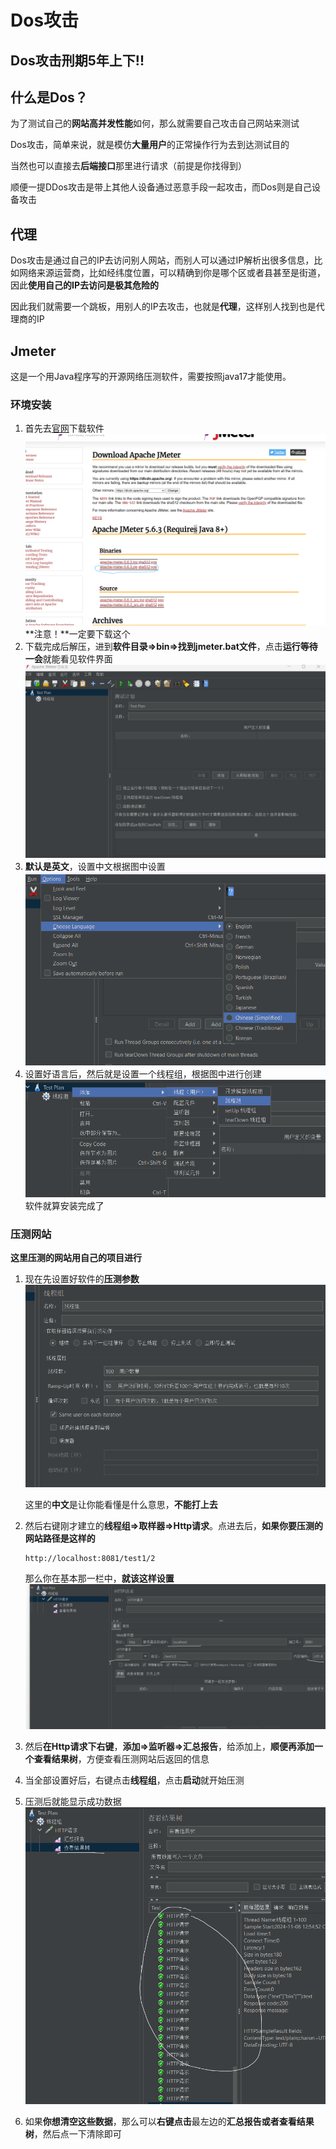 # Dos攻击

## Dos攻击刑期5年上下!!

## 什么是Dos？

为了测试自己的**网站高并发性能**如何，那么就需要自己攻击自己网站来测试

Dos攻击，简单来说，就是模仿**大量用户**的正常操作行为去到达测试目的

当然也可以直接去**后端接口**那里进行请求（前提是你找得到）

顺便一提DDos攻击是带上其他人设备通过恶意手段一起攻击，而Dos则是自己设备攻击

## 代理

Dos攻击是通过自己的IP去访问别人网站，而别人可以通过IP解析出很多信息，比如网络来源运营商，比如经纬度位置，可以精确到你是哪个区或者县甚至是街道，因此**使用自己的IP去访问是极其危险的**

因此我们就需要一个跳板，用别人的IP去攻击，也就是**代理**，这样别人找到也是代理商的IP

## Jmeter

这是一个用Java程序写的开源网络压测软件，需要按照java17才能使用。

### 环境安装

1. 首先去[官网](https://jmeter.apache.org/download_jmeter.cgi)下载软件![网站](./压测网站(Dos攻击).assets/50ead353-cbdc-4032-9ff8-1f641d61460b.png)**注意！**一定要下载这个
2. 下载完成后解压，进到**软件目录=>bin=>找到jmeter.bat文件**，点击**运行等待一会**就能看见软件界面![软件](./压测网站(Dos攻击).assets/5bce09bf-748f-4fa0-8631-eb04cecb01a2.png)
3. **默认是英文**，设置中文根据图中设置![中文](./压测网站(Dos攻击).assets/QQ20241106-122419.png)
4. 设置好语言后，然后就是设置一个线程组，根据图中进行创建![软件](./压测网站(Dos攻击).assets/QQ20241106-122515.png)软件就算安装完成了

### 压测网站

**这里压测的网站用自己的项目进行**

1. 现在先设置好软件的**压测参数**![软件](./压测网站(Dos攻击).assets/15c03157-d05d-495a-9b60-d54788ef6e52.png)

   这里的**中文**是让你能看懂是什么意思，**不能打上去**

2. 然后右键刚才建立的**线程组=>取样器=>Http请求**。点进去后，**如果你要压测的网站路径是这样的**

   ```http
   http://localhost:8081/test1/2
   ```

   那么你在基本那一栏中，**就该这样设置**![软件](./压测网站(Dos攻击).assets/adec9b70-407c-4991-836b-cd16b36d0dfc.png)

3. 然后**在Http请求下右键**，**添加=>监听器=>汇总报告**，给添加上，**顺便再添加一个查看结果树**，方便查看压测网站后返回的信息

4. 当全部设置好后，右键点击**线程组**，点击**启动**就开始压测

5. 压测后就能显示成功数据![软件](./压测网站(Dos攻击).assets/b777c188-f797-485a-aada-369c439b0881.png)

6. 如果**你想清空这些数据**，那么可以**右键点击**最左边的**汇总报告或者查看结果树**，然后点一下清除即可

